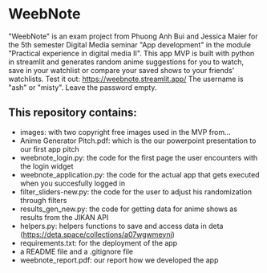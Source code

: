 # WeebNote
"WeebNote" is an exam project from Phuong Anh Bui and Jessica Maier for the 5th semester Digital Media seminar "App development" in the module "Practical experience in digital media II". This app MVP is built with python in streamlit and generates random anime suggestions for you to watch, save in your watchlist or compare your saved shows to your friends' watchlists.
Test it out: https://weebnote.streamlit.app/
The username is "ash" or "misty". Leave the password empty. 

## This repository contains: 
- images: with two copyright free images used in the MVP from...
- Anime Generator Pitch.pdf: which is the our powerpoint presentation to our first app pitch
- weebnote_login.py: the code for the first page the user encounters with the login widget
- weebnote_application.py: the code for the actual app that gets executed when you succesfully logged in
- filter_sliders-new.py: the code for the user to adjust his randomization through filters
- results_gen_new.py: the code for getting data for anime shows as results from the JIKAN API
- helpers.py: helpers functions to save and access data in deta (https://deta.space/collections/a07wgwmeynj)
- requirements.txt: for the deployment of the app
- a README file and a .gitignore file
- weebnote_report.pdf: our report how we developed the app

